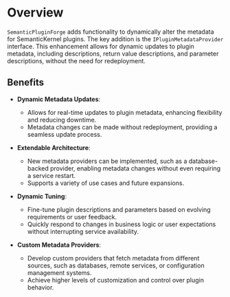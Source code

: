 # Overview

`SemanticPluginForge` adds functionality to dynamically alter the metadata for SemanticKernel plugins. The key addition is the `IPluginMetadataProvider` interface. This enhancement allows for dynamic updates to plugin metadata, including descriptions, return value descriptions, and parameter descriptions, without the need for redeployment.

## Benefits

- **Dynamic Metadata Updates**:
  - Allows for real-time updates to plugin metadata, enhancing flexibility and reducing downtime.
  - Metadata changes can be made without redeployment, providing a seamless update process.

- **Extendable Architecture**:
  - New metadata providers can be implemented, such as a database-backed provider, enabling metadata changes without even requiring a service restart.
  - Supports a variety of use cases and future expansions.

- **Dynamic Tuning**:
  - Fine-tune plugin descriptions and parameters based on evolving requirements or user feedback.
  - Quickly respond to changes in business logic or user expectations without interrupting service availability.

- **Custom Metadata Providers**:
  - Develop custom providers that fetch metadata from different sources, such as databases, remote services, or configuration management systems.
  - Achieve higher levels of customization and control over plugin behavior.
